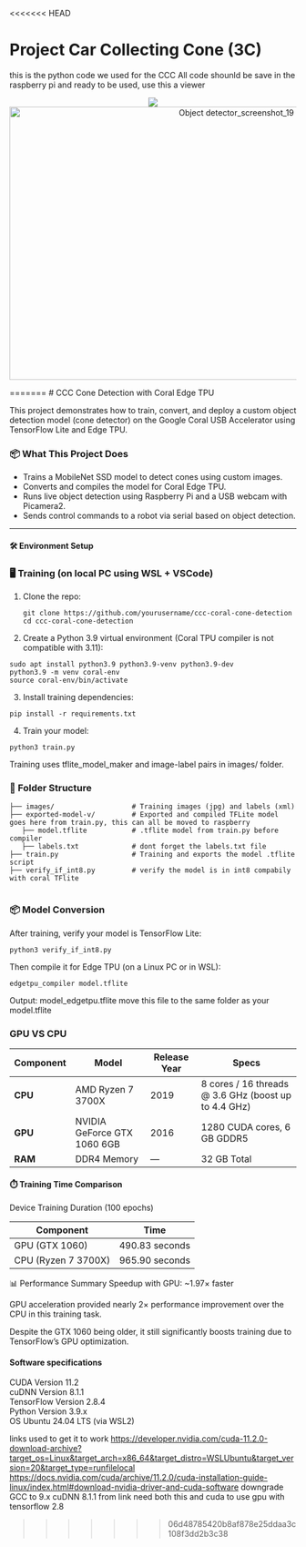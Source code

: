 <<<<<<< HEAD
# Project Car Collecting Cone (3C)
this is the python code we used for the CCC
All code shounld be save in the raspberry pi and ready to be used, use this a viewer
<p align="center">
   <img src="https://github.com/user-attachments/assets/57064fad-9244-4860-af7b-b79b4415d99c">
<img width="848" height="480" alt="Object detector_screenshot_19 073 2025" src="https://github.com/user-attachments/assets/02e895c8-fc76-49fd-8dee-947fc14f85fb" />

</p>
=======
# CCC Cone Detection with Coral Edge TPU

This project demonstrates how to train, convert, and deploy a custom object detection model (cone detector) on the Google Coral USB Accelerator using TensorFlow Lite and Edge TPU.

### 📦 What This Project Does

- Trains a MobileNet SSD model to detect cones using custom images.
- Converts and compiles the model for Coral Edge TPU.
- Runs live object detection using Raspberry Pi and a USB webcam with Picamera2.
- Sends control commands to a robot via serial based on object detection.

---

#### 🛠️ Environment Setup

### 🖥️ Training (on local PC using WSL + VSCode)
1. Clone the repo:
   ```
   git clone https://github.com/yourusername/ccc-coral-cone-detection
   cd ccc-coral-cone-detection
2. Create a Python 3.9 virtual environment (Coral TPU compiler is not compatible with 3.11):

```
sudo apt install python3.9 python3.9-venv python3.9-dev
python3.9 -m venv coral-env
source coral-env/bin/activate
```
3. Install training dependencies:

```
pip install -r requirements.txt
```
4. Train your model:

```
python3 train.py
```
Training uses tflite_model_maker and image-label pairs in images/ folder.<br>
### 📂 Folder Structure
```
├── images/                   # Training images (jpg) and labels (xml)
├── exported-model-v/         # Exported and compiled TFLite model goes here from train.py, this can all be moved to raspberry 
   ├── model.tflite           # .tflite model from train.py before compiler
   ├── labels.txt             # dont forget the labels.txt file  
├── train.py                  # Training and exports the model .tflite script
├── verify_if_int8.py         # verify the model is in int8 compabily with coral TFlite 


```

### 📦 Model Conversion
After training, verify your model is TensorFlow Lite:

```
python3 verify_if_int8.py
```
Then compile it for Edge TPU (on a Linux PC or in WSL):

```
edgetpu_compiler model.tflite
```
Output: model_edgetpu.tflite
move this file to the same folder as your model.tflite

### GPU VS CPU 

| Component | Model                       | Release Year | Specs                                                |
| --------- | --------------------------- | ------------ | ---------------------------------------------------- |
| **CPU**   | AMD Ryzen 7 3700X           | 2019         | 8 cores / 16 threads @ 3.6 GHz (boost up to 4.4 GHz) |
| **GPU**   | NVIDIA GeForce GTX 1060 6GB | 2016         | 1280 CUDA cores, 6 GB GDDR5                          |
| **RAM**   | DDR4 Memory                 | —            | 32 GB Total                                          |


#### ⏱️ Training Time Comparison
Device	Training Duration (100 epochs)

| Component         | Time            |
| ----------------- | --------------- |
|GPU (GTX 1060)     |	490.83 seconds|
|CPU (Ryzen 7 3700X)|	965.90 seconds|




📊 Performance Summary
Speedup with GPU: ~1.97× faster

GPU acceleration provided nearly 2× performance improvement over the CPU in this training task.

Despite the GTX 1060 being older, it still significantly boosts training due to TensorFlow’s GPU optimization.

#### Software specifications

CUDA Version	11.2<br>
cuDNN Version	8.1.1<br>
TensorFlow Version	2.8.4<br>
Python Version	3.9.x<br>
OS	Ubuntu 24.04 LTS (via WSL2)<br>

links used to get it to work
https://developer.nvidia.com/cuda-11.2.0-download-archive?target_os=Linux&target_arch=x86_64&target_distro=WSLUbuntu&target_version=20&target_type=runfilelocal
https://docs.nvidia.com/cuda/archive/11.2.0/cuda-installation-guide-linux/index.html#download-nvidia-driver-and-cuda-software
downgrade GCC to 9.x 
cuDNN 8.1.1 from link need both this and cuda to use gpu with tensorflow 2.8

>>>>>>> 06d48785420b8af878e25ddaa3c108f3dd2b3c38
